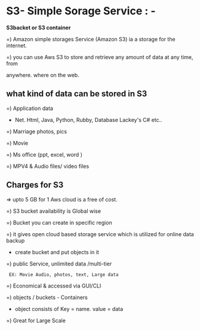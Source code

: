 # S3- Simple Sorage Service : -

   **S3backet or S3 container**

=) Amazon simple storages Service (Amazon S3) ia a storage for the internet. 

=) you can use Aws S3 to store and retrieve any amount of data at any time, from

anywhere. where on the web. 

## what kind of data can be stored in S3

=) Application data

- Net. Html, Java, Python, Rubby, Database Lackey's C# etc..

=) Marriage photos, pics 

=) Movie 

=) Ms office (ppt, excel, word )

=) MPV4 & Audio files/ video files

## Charges for S3


⇒ upto 5 GB for 1 Aws cloud is a free of cost.

=) S3 bucket availability is Global wise

=) Bucket you can create in specific region

=) it gives open cloud based storage service which is utilized for online data backup

 - create bucket and put objects in it

=) public Service, unlimited data /multi-tier

     EX: Movie Audio, photos, text, Large data 
     
=) Economical & accessed via GUI/CLI

=) objects / buckets - Containers

  - object consists of Key = name.
                       value = data 

=) Great for Large Scale

